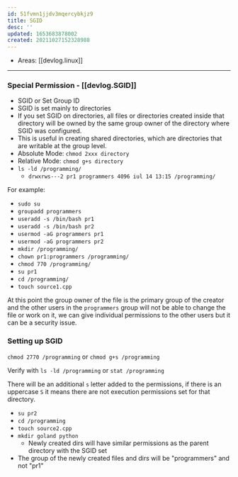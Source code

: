 ```yaml
---
id: 51fvmn1jjdv3mqercybkjz9
title: SGID
desc: ''
updated: 1653683878002
created: 20211027152328988
---
```


- Areas: [[devlog.linux]]

---

### Special Permission - [[devlog.SGID]]

- SGID or Set Group ID
- SGID is set mainly to directories
- If you set SGID on directories, all files or directories created inside that directory will be owned by the same group owner of the directory where SGID was configured.
- This is useful in creating shared directories, which are directories that are writable at the group level.
- Absolute Mode: `chmod 2xxx directory`
- Relative Mode: `chmod g+s directory`
- `ls -ld /programming/`
  - `drwxrws---2 pr1 programmers 4096 iul 14 13:15 /programming/`

For example:

- `sudo su`
- `groupadd programmers`
- `useradd -s /bin/bash pr1`
- `useradd -s /bin/bash pr2`
- `usermod -aG programmers pr1`
- `usermod -aG programmers pr2`
- `mkdir /programming/`
- `chown pr1:programmers /programming/`
- `chmod 770 /programming/`
- `su pr1`
- `cd /programming/`
- `touch source1.cpp`

At this point the <span class="underline">group owner of the file is the primary group of the creator</span> and the other users in the `programmers` group will not be able to change the file or work on it, we can give individual permissions to the other users but it can be a security issue.

### Setting up SGID

`chmod 2770 /programming` or `chmod g+s /programming`

Verify with `ls -ld /programming` or `stat /programming`

There will be an additional `s` letter added to the permissions, if there is an uppercase `S` it means there are not execution permissions set for that directory.

- `su pr2`
- `cd /programming`
- `touch source2.cpp`
- `mkdir goland python`
  - Newly created dirs will have similar permissions as the parent directory with the SGID set
- The group of the newly created files and dirs will be "programmers" and not "pr1"
